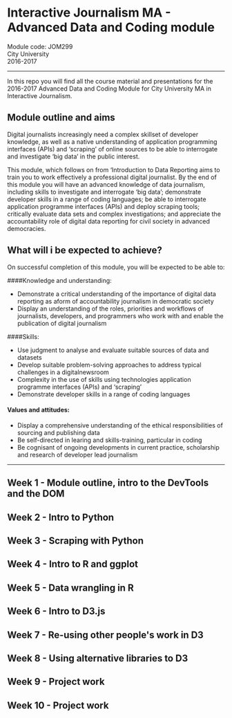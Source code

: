 # Interactive Journalism MA - Advanced Data and Coding module

Module code: JOM299  
City University  
2016-2017

---

In this repo you will find all the course material and presentations for the 2016-2017 Advanced Data and Coding Module for City University MA in Interactive Journalism.

## Module outline and aims

Digital journalists increasingly need a complex skillset of developer knowledge, as well as a native understanding of application programming interfaces (APIs) and ‘scraping’ of online sources to be able to interrogate and investigate ‘big data’ in the public interest.

This module, which follows on from ‘Introduction to Data Reporting aims to train you to work effectively a professional digital journalist. By the end of this module you will have an advanced knowledge of data journalism, including skills to investigate and interrogate ‘big data’; demonstrate developer skills in a range of coding languages; be able to interrogate application programme interfaces (APIs) and deploy scraping tools; critically evaluate data sets and complex investigations; and appreciate the accountability role of digital data reporting for civil society in advanced democracies.

## What will i be expected to achieve?

On successful completion of this module, you will be expected to be able to:

####Knowledge and understanding:

* Demonstrate a critical understanding of the importance of digital data reporting as aform of accountability journalism in democratic society
* Display an understanding of the roles, priorities and workflows of journalists, developers, and programmers who work with and enable the publication of digital journalism

####Skills:

* Use judgment to analyse and evaluate suitable sources of data and datasets
* Develop suitable problem-solving approaches to address typical challenges in a digitalnewsroom
* Complexity in the use of skills using technologies application programme interfaces (APIs) and ‘scraping’
* Demonstrate developer skills in a range of coding languages

#### Values and attitudes:

* Display a comprehensive understanding of the ethical responsibilities of sourcing and publishing data
* Be self-directed in learing and skills-training, particular in coding
* Be cognisant of ongoing developments in current practice, scholarship and research of developer lead journalism

---

##  Week 1 - Module outline, intro to the DevTools and the DOM

##  Week 2 - Intro to Python

##  Week 3 - Scraping with Python

##  Week 4 - Intro to R and ggplot

##  Week 5 - Data wrangling in R

##  Week 6 - Intro to D3.js

##  Week 7 - Re-using other people's work in D3

##  Week 8 - Using alternative libraries to D3

##  Week 9 - Project work

##  Week 10 - Project work

